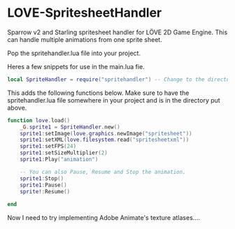 # LOVE-SpritesheetHandler
Sparrow v2 and Starling spritesheet handler for LÖVE 2D Game Engine.
This can handle multiple animations from one sprite sheet.

Pop the spritehandler.lua file into your project.

Heres a few snippets for use in the main.lua fie.

```lua
local SpriteHandler = require("spritehandler") -- Change to the directory of the spritehandler lua file.
```
This adds the following functions below. Make sure to have the spritehandler.lua file somewhere in your project and is in the directory put above.

```lua
function love.load()
    _G.sprite1 = SpriteHandler.new()
    sprite1:setImage(love.graphics.newImage("spritesheet"))
    sprite1:setXML(love.filesystem.read("spritesheetxml"))
    sprite1:setFPS(24)
    sprite1:setSizeMultiplier(2)
    sprite1:Play("animation")

    -- You can also Pause, Resume and Stop the animation.
    sprite1:Stop()
    sprite1:Pause()
    sprite!:Resume()
    
end
```

Now I need to try implementing Adobe Animate's texture atlases....
